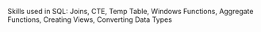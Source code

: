 Skills used in SQL: Joins, CTE, Temp Table, Windows Functions, Aggregate Functions, Creating Views, Converting Data Types
